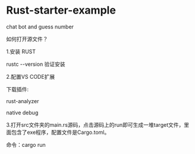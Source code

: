 # Rust-starter-example
chat bot and guess number

如何打开源文件？

1.安装 RUST

rustc --version 验证安装

2.配置VS CODE扩展

下载插件:

rust-analyzer

native debug

3.打开src文件夹的main.rs源码，点击源码上的run即可生成一堆target文件，里面包含了exe程序，配置文件是Cargo.toml。

命令：cargo run





